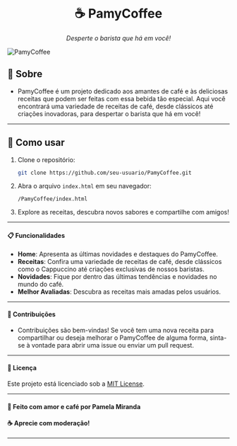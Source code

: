 <h1 align="center">☕ PamyCoffee </h1>
<p align="center"><i>Desperte o barista que há em você!</i></p>

![PamyCoffee](https://github.com/pamyszz/pamycoffee/assets/153380356/fd9b7fb2-7c41-46aa-912f-2917fe35ee54)

## 🌟 Sobre
- PamyCoffee é um projeto dedicado aos amantes de café e às deliciosas receitas que podem ser feitas com essa bebida tão especial. Aqui você encontrará uma variedade de receitas de café, desde clássicos até criações inovadoras, para despertar o barista que há em você! 
---

## 🚀 Como usar
1. Clone o repositório:
   ```bash
   git clone https://github.com/seu-usuario/PamyCoffee.git
   ```

2. Abra o arquivo `index.html` em seu navegador:

   ```
   /PamyCoffee/index.html
   ```

3. Explore as receitas, descubra novos sabores e compartilhe com amigos!
---

#### 📋 Funcionalidades
- **Home**: Apresenta as últimas novidades e destaques do PamyCoffee.
- **Receitas**: Confira uma variedade de receitas de café, desde clássicos como o Cappuccino até criações exclusivas de nossos baristas.
- **Novidades**: Fique por dentro das últimas tendências e novidades no mundo do café.
- **Melhor Avaliadas**: Descubra as receitas mais amadas pelos usuários.
---

#### 📝 Contribuições
- Contribuições são bem-vindas! Se você tem uma nova receita para compartilhar ou deseja melhorar o PamyCoffee de alguma forma, sinta-se à vontade para abrir uma issue ou enviar um pull request.
---

#### 📄 Licença

Este projeto está licenciado sob a [MIT License](LICENSE).

---
#### 💖 Feito com amor e café por Pamela Miranda
#### ☕️ Aprecie com moderação!
---
